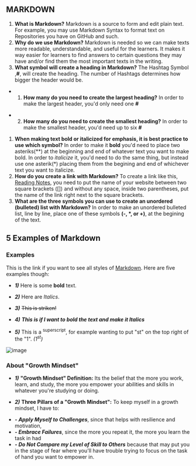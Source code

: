 ## MARKDOWN
1. **What is Markdown?** Markdown is a source to form and edit plain text. For example, you may use Markdown Syntax to format text on Repositories you have on GitHub and such.
1. **Why do we use Markdown?** Markdown is needed so we can make texts more readable, understandable, and useful for the learners. It makes it way easier for learners to find answers to certain questions they may have and/or find them the most important texts in the writing.
1. **What symbol will create a heading in Markdown?** The Hashtag Symbol ,**#**, will create the heading. The number of Hashtags determines how bigger the header would be.
* 1. **How many do you need to create the largest heading?** In order to make the largest header, you'd only need one **#**
- 2. **How many do you need to create the smallest heading?** In order to make the smallest header, you'd need up to six **#**
1. **When making text bold or italicized for emphasis, it is best practice to use which symbol?** In order to make it **bold** you'd need to place two asteriks(**) at the beginning and end of whatever text you want to make bold. In order to *italicize* it, you'd need to do the same thing, but instead use one asterik(*) placing them from the begining and end of whichever text you want to italicize.
1. **How do you create a link with Markdown?** To create a link like this, [Reading Notes](https://makster04.github.io/reading-notes/), you need to put the name of your website between two square brackets ([]) and without any space, inside two parentheses, put the name of the link right next to the square brackets. 
1. **What are the three symbols you can use to create an unordered (bulleted) list with Markdown?** In order to make an unordered bulleted list, line by line, place one of these symbols **(-, *, or +)**, at the begining of the text.
   
## 5 Examples of Markdown
### Examples
This is the link if you want to see all styles of [Markdown](https://docs.github.com/en/get-started/writing-on-github/getting-started-with-writing-and-formatting-on-github/basic-writing-and-formatting-syntax). Here are five examples though:
- ***1)*** Here is some **bold** text.
* ***2)*** Here are *Italics*. 
+ ***3)*** ~~This is striken!~~  
- ***4)*** ***This is if I want to bold the text and make it Italics***
* ***5)*** This is a <sup>superscript</sup>, for example wanting to put "st" on the top right of the "1". *(1<sup>st</sup>)*

![image](https://github.com/Makster04/reading-notes/assets/86382359/55ed9da6-63f0-493a-bc13-170e287637d3)
### About "Growth Mindset"
- ***1)*** **"Growth Mindset" Definition:** Its the belief that the more you work, learn, and study, the more you empower your abilities and skills in whatever you're studying or doing. 
* ***2)*** **Three Pillars of a "Growth Mindset":** To keep myself in a growth mindset, I have to:
- ***- Apply Myself to Challenges***, since that helps with resilience and motivation,
- ***- Embrace Failures***, since the more you repeat it, the more you learn the task in had
- ***- Do Not Compare my Level of Skill to Others*** because that may put you in the stage of fear where you'll have trouble trying to focus on the task of hand you want to empower in.
